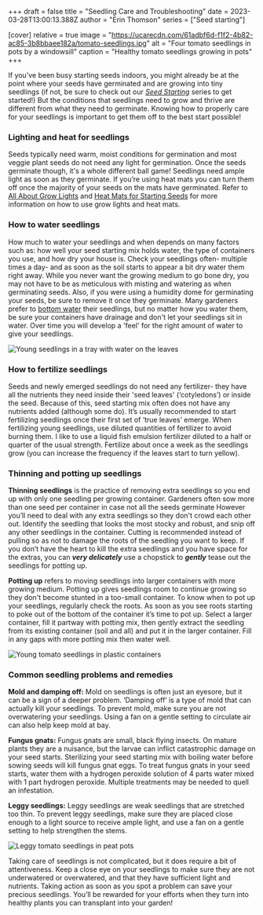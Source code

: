+++
draft = false
title = "Seedling Care and Troubleshooting"
date = 2023-03-28T13:00:13.388Z
author = "Erin Thomson"
series = ["Seed starting"]


[cover]
relative = true
image = "https://ucarecdn.com/61adbf6d-f1f2-4b82-ac85-3b8bbaee182a/tomato-seedlings.jpg"
alt = "Four tomato seedlings in pots by a windowsill"
caption = "Healthy tomato seedlings growing in pots"
+++

If you’ve been busy starting seeds indoors, you might already be at the point where your seeds have germinated and are growing into tiny seedlings (if not, be sure to check out our *[Seed Starting](../../series/seed-starting/)* series to get started!) But the conditions that seedlings need to grow and thrive are different from what they need to germinate. Knowing how to properly care for your seedlings is important to get them off to the best start possible!

### Lighting and heat for seedlings

Seeds typically need warm, moist conditions for germination and most veggie plant seeds do not need any light for germination. Once the seeds germinate though, it's a whole different ball game! Seedlings need ample light as soon as they germinate.  If you’re using heat mats you can turn them off once the majority of your seeds on the mats have germinated. Refer to [All About Grow Lights](https://blog.planter.garden/posts/grow-lights/) and [Heat Mats for Starting Seeds](https://blog.planter.garden/posts/heat-mats/) for more information on how to use grow lights and heat mats.

### How to water seedlings

How much to water your seedlings and when depends on many factors such as: how well your seed starting mix holds water, the type of containers you use, and how dry your house is. Check your seedlings often- multiple times a day- and as soon as the soil starts to appear a bit dry water them right away. While you never want the growing medium to go bone dry, you may not have to be as meticulous with misting and watering as when germinating seeds. Also, if you were using a humidity dome for germinating your seeds, be sure to remove it once they germinate. Many gardeners prefer to [bottom water](https://blog.planter.garden/posts/the-ups-and-downs-of-bottom-watering/) their seedlings, but no matter how you water them, be sure your containers have drainage and don't let your seedlings sit in water. Over time you will develop a 'feel' for the right amount of water to give your seedlings.

![Young seedlings in a tray with water on the leaves](https://ucarecdn.com/5ae60c2a-88bb-4a91-aef1-4ec30a513e54/seedlings-with-water.jpg)

### How to fertilize seedlings

Seeds and newly emerged seedlings do not need any fertilizer- they have all the nutrients they need inside their 'seed leaves' (‘cotyledons’) or inside the seed. Because of this, seed starting mix often does not have any nutrients added (although some do).  It’s usually recommended to start fertilizing seedlings once their first set of ‘true leaves’ emerge. When fertilizing young seedlings, use diluted quantities of fertilizer to avoid burning them. I like to use a liquid fish emulsion fertilizer diluted to a half or quarter of the usual strength. Fertilize about once a week as the seedlings grow (you can increase the frequency if the leaves start to turn yellow).

### Thinning and potting up seedlings

**Thinning seedlings** is the practice of removing extra seedlings so you end up with only one seedling per growing container. Gardeners often sow more than one seed per container in case not all the seeds germinate However you’ll need to deal with any extra seedlings so they don't crowd each other out. Identify the seedling that looks the most stocky and robust, and snip off any other seedlings in the container. Cutting is recommended instead of pulling so as not to damage the roots of the seedling you want to keep. If you don’t have the heart to kill the extra seedlings and you have space for the extras, you can ***very delicately*** use a chopstick to ***gently*** tease out the seedlings for potting up.

**Potting up** refers to moving seedlings into larger containers with more growing medium. Potting up gives seedlings room to continue growing so they don't become stunted in a too-small container. To know when to pot up your seedlings, regularly check the roots. As soon as you see roots starting to poke out of the bottom of the container it’s time to pot up. Select a larger container, fill it partway with potting mix, then gently extract the seedling from its existing container (soil and all) and put it in the larger container. Fill in any gaps with more potting mix then water well.

![Young tomato seedlings in plastic containers](https://ucarecdn.com/8d3ae934-5e63-4125-9f99-d9962be65c60/tomato-seedlings-pots.jpg)

### Common seedling problems and remedies

**Mold and damping off:** Mold on seedlings is often just an eyesore, but it can be a sign of a deeper problem. ‘Damping off’ is a type of mold that can actually kill your seedlings. To prevent mold, make sure you are not overwatering your seedlings. Using a fan on a gentle setting to circulate air can also help keep mold at bay. 

**Fungus gnats:** Fungus gnats are small, black flying insects. On mature plants they are a nuisance, but the larvae can inflict catastrophic damage on your seed starts. Sterilizing your seed starting mix with boiling water before sowing seeds will kill fungus gnat eggs. To treat fungus gnats in your seed starts, water them with a hydrogen peroxide solution of 4 parts water mixed with 1 part hydrogen peroxide. Multiple treatments may be needed to quell an infestation.

**Leggy seedlings:** Leggy seedlings are weak seedlings that are stretched too thin. To prevent leggy seedlings, make sure they are placed close enough to a light source to receive ample light, and use a fan on a gentle setting to help strengthen the stems.

![Leggy tomato seedlings in peat pots](https://ucarecdn.com/2b6d3722-b69f-4144-acb7-454b3a37d7be/leggy-tomatoes.jpg)

Taking care of seedlings is not complicated, but it does require a bit of attentiveness. Keep a close eye on your seedlings to make sure they are not underwatered or overwatered, and that they have sufficient light and nutrients. Taking action as soon as you spot a problem can save your precious seedlings. You’ll be rewarded for your efforts  when they turn into healthy plants you can transplant into your garden!